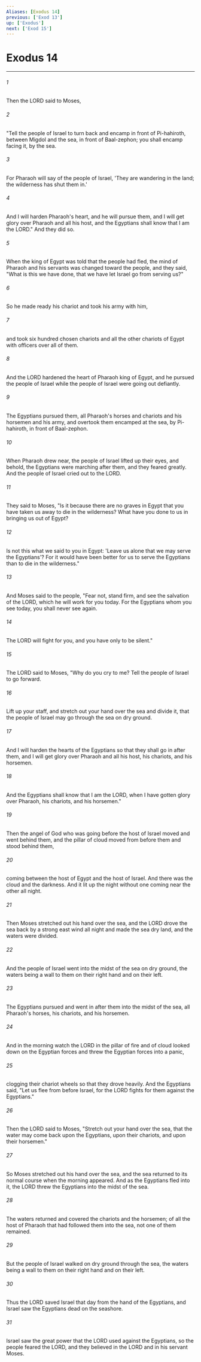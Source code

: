 ```yaml
---
Aliases: [Exodus 14]
previous: ['Exod 13']
up: ['Exodus']
next: ['Exod 15']
---
```

# Exodus 14

***

 

###### 1 
Then the LORD said to Moses, 
 

###### 2 
"Tell the people of Israel to turn back and encamp in front of Pi-hahiroth, between Migdol and the sea, in front of Baal-zephon; you shall encamp facing it, by the sea. 
 

###### 3 
For Pharaoh will say of the people of Israel, 'They are wandering in the land; the wilderness has shut them in.' 
 

###### 4 
And I will harden Pharaoh's heart, and he will pursue them, and I will get glory over Pharaoh and all his host, and the Egyptians shall know that I am the LORD." And they did so.
 
 

###### 5 
When the king of Egypt was told that the people had fled, the mind of Pharaoh and his servants was changed toward the people, and they said, "What is this we have done, that we have let Israel go from serving us?" 
 

###### 6 
So he made ready his chariot and took his army with him, 
 

###### 7 
and took six hundred chosen chariots and all the other chariots of Egypt with officers over all of them. 
 

###### 8 
And the LORD hardened the heart of Pharaoh king of Egypt, and he pursued the people of Israel while the people of Israel were going out defiantly. 
 

###### 9 
The Egyptians pursued them, all Pharaoh's horses and chariots and his horsemen and his army, and overtook them encamped at the sea, by Pi-hahiroth, in front of Baal-zephon.
 
 

###### 10 
When Pharaoh drew near, the people of Israel lifted up their eyes, and behold, the Egyptians were marching after them, and they feared greatly. And the people of Israel cried out to the LORD. 
 

###### 11 
They said to Moses, "Is it because there are no graves in Egypt that you have taken us away to die in the wilderness? What have you done to us in bringing us out of Egypt? 
 

###### 12 
Is not this what we said to you in Egypt: 'Leave us alone that we may serve the Egyptians'? For it would have been better for us to serve the Egyptians than to die in the wilderness." 
 

###### 13 
And Moses said to the people, "Fear not, stand firm, and see the salvation of the LORD, which he will work for you today. For the Egyptians whom you see today, you shall never see again. 
 

###### 14 
The LORD will fight for you, and you have only to be silent."
 
 

###### 15 
The LORD said to Moses, "Why do you cry to me? Tell the people of Israel to go forward. 
 

###### 16 
Lift up your staff, and stretch out your hand over the sea and divide it, that the people of Israel may go through the sea on dry ground. 
 

###### 17 
And I will harden the hearts of the Egyptians so that they shall go in after them, and I will get glory over Pharaoh and all his host, his chariots, and his horsemen. 
 

###### 18 
And the Egyptians shall know that I am the LORD, when I have gotten glory over Pharaoh, his chariots, and his horsemen."
 
 

###### 19 
Then the angel of God who was going before the host of Israel moved and went behind them, and the pillar of cloud moved from before them and stood behind them, 
 

###### 20 
coming between the host of Egypt and the host of Israel. And there was the cloud and the darkness. And it lit up the night without one coming near the other all night.
 
 

###### 21 
Then Moses stretched out his hand over the sea, and the LORD drove the sea back by a strong east wind all night and made the sea dry land, and the waters were divided. 
 

###### 22 
And the people of Israel went into the midst of the sea on dry ground, the waters being a wall to them on their right hand and on their left. 
 

###### 23 
The Egyptians pursued and went in after them into the midst of the sea, all Pharaoh's horses, his chariots, and his horsemen. 
 

###### 24 
And in the morning watch the LORD in the pillar of fire and of cloud looked down on the Egyptian forces and threw the Egyptian forces into a panic, 
 

###### 25 
clogging their chariot wheels so that they drove heavily. And the Egyptians said, "Let us flee from before Israel, for the LORD fights for them against the Egyptians."
 
 

###### 26 
Then the LORD said to Moses, "Stretch out your hand over the sea, that the water may come back upon the Egyptians, upon their chariots, and upon their horsemen." 
 

###### 27 
So Moses stretched out his hand over the sea, and the sea returned to its normal course when the morning appeared. And as the Egyptians fled into it, the LORD threw the Egyptians into the midst of the sea. 
 

###### 28 
The waters returned and covered the chariots and the horsemen; of all the host of Pharaoh that had followed them into the sea, not one of them remained. 
 

###### 29 
But the people of Israel walked on dry ground through the sea, the waters being a wall to them on their right hand and on their left.
 
 

###### 30 
Thus the LORD saved Israel that day from the hand of the Egyptians, and Israel saw the Egyptians dead on the seashore. 
 

###### 31 
Israel saw the great power that the LORD used against the Egyptians, so the people feared the LORD, and they believed in the LORD and in his servant Moses.
 
